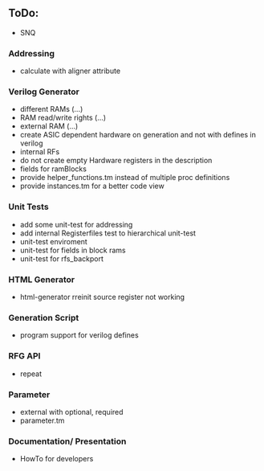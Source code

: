 ## ToDo:

- SNQ

### Addressing
 - calculate with aligner attribute

### Verilog Generator 
- different RAMs (...)
- RAM read/write rights (...)
- external RAM (...)
- create ASIC dependent hardware on generation and not with defines in verilog
- internal RFs
- do not create empty Hardware registers in the description
- fields for ramBlocks
- provide helper_functions.tm instead of multiple proc definitions
- provide instances.tm for a better code view

### Unit Tests 
- add some unit-test for addressing 
- add internal Registerfiles test to hierarchical unit-test
- unit-test enviroment
- unit-test for fields in block rams 
- unit-test for rfs_backport

### HTML Generator 
- html-generator rreinit source register not working 

### Generation Script 
- program support for verilog defines

### RFG API 
- repeat

### Parameter
- external with optional, required
- parameter.tm 

### Documentation/ Presentation
- HowTo for developers